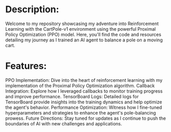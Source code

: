 # Description:
Welcome to my repository showcasing my adventure into Reinforcement Learning with the CartPole-v1 environment using the powerful Proximal Policy Optimization (PPO) model. Here, you'll find the code and resources detailing my journey as I trained an AI agent to balance a pole on a moving cart.

# Features:

PPO Implementation: Dive into the heart of reinforcement learning with my implementation of the Proximal Policy Optimization algorithm.
Callback Integration: Explore how I leveraged callbacks to monitor training progress and improve performance.
TensorBoard Logs: Detailed logs for TensorBoard provide insights into the training dynamics and help optimize the agent's behavior.
Performance Optimization: Witness how I fine-tuned hyperparameters and strategies to enhance the agent's pole-balancing prowess.
Future Directions: Stay tuned for updates as I continue to push the boundaries of AI with new challenges and applications.
